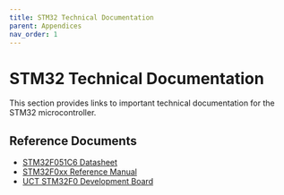 ```yaml
---
title: STM32 Technical Documentation
parent: Appendices
nav_order: 1
---
```


# STM32 Technical Documentation

This section provides links to important technical documentation for the STM32 microcontroller.

## Reference Documents

- [STM32F051C6 Datasheet](docs/stm32f051c6.pdf)
- [STM32F0xx Reference Manual](docs/rm0091-stm32f0x1stm32f0x2stm32f0x8-advanced-armbased-32bit-mcus-stmicroelectronics.pdf)
- [UCT STM32F0 Development Board](docs/stm32-dev-board.pdf)
